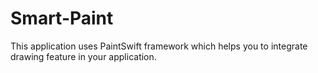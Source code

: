 # Smart-Paint
This application uses PaintSwift framework which helps you to integrate drawing feature in your application.

